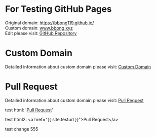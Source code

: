 # For Testing GitHub Pages
  Original domain: https://bbong119.github.io/  
  Custom domain: www.bbong.xyz  
  Edit please visit: [GitHub Repository](https://github.com/BBong119/bbong119.github.io/blob/master/README.md)  


# Custom Domain
  Detailed information about custom domain please visit: [Custom Domain](customDomain.md) 
  
# Pull Request
  Detailed information about custom domain please visit: <a href="{{ site.testurl }}">Pull Request</a>  
  
  test html: '<a href="{{ site.testurl }}">Pull Request</a>'    
  
  test html2: &lt;a href="{{ site.testurl }}"&gt;Pull Request&lt;/a&gt;
  
test change 555
